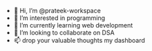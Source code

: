 - 👋 Hi, I’m @prateek-workspace
- 👀 I’m interested in programming 
- 🌱 I’m currently learning web development 
- 💞️ I’m looking to collaborate on DSA 
- 📫 drop your valuable thoughts my dashboard 

<!---
prateek-workspace/prateek-workspace is a ✨ special ✨ repository because its `README.md` (this file) appears on your GitHub profile.
You can click the Preview link to take a look at your changes.
--->

